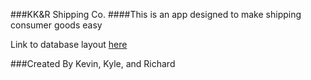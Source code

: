 ###KK&R Shipping Co.
####This is an app designed to make shipping consumer goods easy

Link to database layout [here](https://precursorapp.com/document/KKR-Shipping-Database-Layout-17592202714606)

###Created By Kevin, Kyle, and Richard